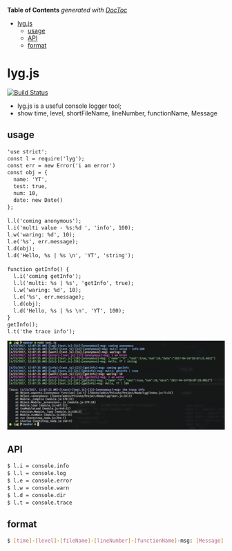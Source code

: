 <!-- START doctoc generated TOC please keep comment here to allow auto update -->
<!-- DON'T EDIT THIS SECTION, INSTEAD RE-RUN doctoc TO UPDATE -->
**Table of Contents**  *generated with [DocToc](https://github.com/thlorenz/doctoc)*

- [lyg.js](#lygjs)
  - [usage](#usage)
  - [API](#api)
  - [format](#format)

<!-- END doctoc generated TOC please keep comment here to allow auto update -->

lyg.js
========
[![Build Status](https://travis-ci.org/Tate-fan/lyg.svg?branch=master)](https://travis-ci.org/lyg/lyg)

- lyg.js is a useful console logger tool;
- show time, level, shortFileName, lineNumber, functionName, Message

## usage

```javascirpt
'use strict';
const l = require('lyg');
const err = new Error('i am error')
const obj = {
  name: 'YT',
  test: true,
  num: 10,
  date: new Date()
};

l.l('coming anonymous');
l.i('multi value - %s:%d ', 'info', 100);
l.w('waring: %d', 10);
l.e('%s', err.message);
l.d(obj);
l.d('Hello, %s | %s \n', 'YT', 'string');

function getInfo() {
  l.i('coming getInfo');
  l.l('multi: %s | %s', 'getInfo', true);
  l.w('waring: %d', 10);
  l.e('%s', err.message);
  l.d(obj);
  l.d('Hello, %s | %s \n', 'YT', 100);
}
getInfo();
l.t('the trace info');
```

![screen](https://github.com/Tate-fan/lyg/blob/master/screenshot_01.png?raw=true)

## API

```bash
$ l.i = console.info
$ l.l = console.log
$ l.e = console.error
$ l.w = console.warn
$ l.d = console.dir
$ l.t = console.trace
```

## format

```bash
$ [time]-[level]-[fileName]-[lineNumber]-[functionName]-msg: [Message]
```
